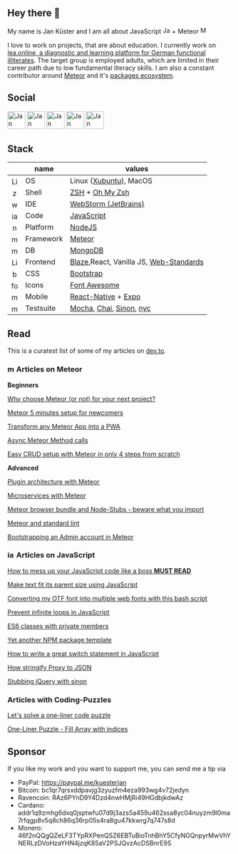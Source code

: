 ## Hey there 👋

My name is Jan Küster and I am all about JavaScript <img src='https://cdn.jsdelivr.net/npm/simple-icons@3.0.1/icons/javascript.svg' alt='JavaScript' height='16'> + Meteor [<img src='https://cdn.jsdelivr.net/npm/simple-icons@3.0.1/icons/meteor.svg' alt='Meteor' height='16'>](https://meteor.com)

I love to work on projects, that are about education. I currently work on [lea.online, a diagnostic and learning platform for German functional illiterates](https://github.com/leaonline). The target group is employed adults, which are limited in their career path due to low fundamental literacy skills.
I am also a constant contributor around [Meteor](https://github.com/meteor/meteor) and it's [packages ecosystem](https://github.com/Meteor-Community-Packages).

## Social

[<img src='https://cdn.jsdelivr.net/npm/simple-icons@3.0.1/icons/twitter.svg' alt='Jan Küster on Twitter' height='40'>](https://twitter.com/kuester_jan)
[<img src='https://cdn.jsdelivr.net/npm/simple-icons@3.0.1/icons/linkedin.svg' alt='Jan Küster on LinkedIn' height='40'>](https://www.linkedin.com/in/jan-kuester/)
[<img src='https://cdn.jsdelivr.net/npm/simple-icons@3.0.1/icons/dev-dot-to.svg' alt='Jan Küster on dev.to' height='40'>](https://dev.to/jankapunkt)
[<img src='https://cdn.jsdelivr.net/npm/simple-icons@3.0.1/icons/stackoverflow.svg' alt='Jan Küster on StackOverflow' height='40'>](https://stackoverflow.com/users/3098783)
[<img src='https://cdn.jsdelivr.net/npm/simple-icons@3.0.1/icons/meteor.svg' alt='Jan Küster on the Meteor forums' height='40'>](https://forums.meteor.com/u/jkuester)

## Stack

|      | name | values |
| :--: | ---- | ------ |
|<img src='https://cdn.jsdelivr.net/npm/simple-icons@3.0.1/icons/linux.svg' alt='Linux' height='16'>|OS|Linux ([Xubuntu](https://xubuntu.org/)), MacOS|
|<img src='https://cdn.jsdelivr.net/npm/simple-icons@3.0.1/icons/gnubash.svg' alt='zsh' height='16'>|Shell|[ZSH](https://github.com/zsh-users/zsh) + [Oh My Zsh](https://github.com/ohmyzsh/ohmyzsh)|
|<img src='https://cdn.jsdelivr.net/npm/simple-icons@3.0.1/icons/webstorm.svg' alt='webstorm' height='16'>|IDE|[WebStorm (JetBrains)](https://www.jetbrains.com/webstorm/)|
|<img src='https://cdn.jsdelivr.net/npm/simple-icons@3.0.1/icons/javascript.svg' alt='javascript' height='16'>|Code|[JavaScript](https://developer.mozilla.org/en-US/docs/Web/JavaScript)|
|<img src='https://cdn.jsdelivr.net/npm/simple-icons@3.0.1/icons/node-dot-js.svg' alt='nodejs' height='16'>|Platform|[NodeJS](https://nodejs.org/)|
|<img src='https://cdn.jsdelivr.net/npm/simple-icons@3.0.1/icons/meteor.svg' alt='meteor' height='16'>|Framework|[Meteor](https://www.meteor.com/)|
|<img src='https://cdn.jsdelivr.net/npm/simple-icons@3.0.1/icons/mongodb.svg' alt='mongodb' height='16'>|DB|[MongoDB](https://www.mongodb.com/)|
|<img src='https://cdn.jsdelivr.net/npm/simple-icons@3.0.1/icons/mdnwebdocs.svg' alt='Linux' height='16'>|Frontend|[Blaze](http://blazejs.org/),React, Vanilla JS, [Web-Standards]()|
|<img src='https://cdn.jsdelivr.net/npm/simple-icons@3.0.1/icons/bootstrap.svg' alt='bootstrap' height='16'>|CSS|[Bootstrap](https://getbootstrap.com/)|
|<img src='https://cdn.jsdelivr.net/npm/simple-icons@3.0.1/icons/fontawesome.svg' alt='fontaweseome' height='16'>|Icons|[Font Awesome](https://fontawesome.com/)|
|<img src='https://cdn.jsdelivr.net/npm/simple-icons@3.0.1/icons/android.svg' alt='mobile' height='16'>|Mobile|[React-Native](https://reactnative.dev/) + [Expo](https://expo.dev/)|
|<img src='https://cdn.jsdelivr.net/npm/simple-icons@3.0.1/icons/mocha.svg' alt='mocha' height='16'>|Testsuite|[Mocha](https://mochajs.org/), [Chai](https://www.chaijs.com/), [Sinon](https://sinonjs.org/), [nyc](https://istanbul.js.org/)|

## Read

This is a curatest list of some of my articles on [dev.to](https://dev.to/).

### <img src='https://cdn.jsdelivr.net/npm/simple-icons@3.0.1/icons/meteor.svg' alt='meteor' height='16'> Articles on Meteor

**Beginners**

[Why choose Meteor (or not) for your next project?](https://dev.to/jankapunkt/why-choose-meteor-or-not-for-your-next-project-1gnh)

[Meteor 5 minutes setup for newcomers](https://dev.to/jankapunkt/meteor-5-minutes-setup-for-newcomers-1aga)

[Transform any Meteor App into a PWA](https://dev.to/jankapunkt/transform-any-meteor-app-into-a-pwa-4k44)

[Async Meteor Method calls](https://dev.to/jankapunkt/async-meteor-method-calls-24f9)

[Easy CRUD setup with Meteor in only 4 steps from scratch](https://dev.to/jankapunkt/easy-crud-setup-with-meteor-in-only-4-steps-from-scratch-4m9n)

**Advanced**

[Plugin architecture with Meteor](https://dev.to/jankapunkt/plugin-architecture-with-meteor-4jl4)

[Microservices with Meteor](https://dev.to/jankapunkt/microservices-with-meteor-40la)

[Meteor browser bundle and Node-Stubs - beware what you import ](https://dev.to/jankapunkt/meteor-browser-bundle-and-node-stubs-beware-what-you-import-342f)

[Meteor and standard lint](https://dev.to/jankapunkt/meteor-and-standard-lint-gg7)

[Bootstrapping an Admin account in Meteor](https://dev.to/jankapunkt/bootstrapping-an-admin-account-in-meteor-408b)


### <img src='https://cdn.jsdelivr.net/npm/simple-icons@3.0.1/icons/javascript.svg' alt='javascript' height='16'> Articles on JavaScript

[How to mess up your JavaScript code like a boss **MUST READ**](https://dev.to/jankapunkt/how-to-mess-up-your-javascript-code-like-a-boss-pa9)

[Make text fit its parent size using JavaScript](https://dev.to/jankapunkt/make-text-fit-it-s-parent-size-using-javascript-m40)

[Converting my OTF font into multiple web fonts with this bash script](https://dev.to/jankapunkt/converting-my-otf-font-into-multiple-web-fonts-with-this-bash-script-m1l)

[Prevent infinite loops in JavaScript](https://dev.to/jankapunkt/prevent-infinite-loops-in-javascript-4n5o)

[ES6 classes with private members](https://dev.to/jankapunkt/es6-classes-with-private-members-144d)

[Yet another NPM package template](https://dev.to/jankapunkt/yet-another-npm-package-template-270k)

[How to write a great switch statement in JavaScript](https://dev.to/jankapunkt/how-to-write-a-great-switch-statement-in-javascript-265)

[How stringify Proxy to JSON](https://dev.to/jankapunkt/how-stringify-proxy-to-json-10oe)

[Stubbing jQuery with sinon](https://dev.to/jankapunkt/stubbin-jquery-with-sinon-adp)



### Articles with Coding-Puzzles

[Let's solve a one-liner code puzzle](https://dev.to/jankapunkt/let-s-solve-a-one-liner-code-puzzle-2351)

[One-Liner Puzzle - Fill Array with indices](https://dev.to/jankapunkt/one-liner-puzzle-fill-array-with-indices-fk)


## Sponsor

If you like my work and you want to support me, you can send me a tip via 

- PayPal: https://paypal.me/kuesterjan
- Bitcoin: bc1qr7qrsxddpavjg3zyuzfm4eza993wg4v72jedyn
- Ravencoin: RAz6PYnD9Y4Dzd4nwHMjRi49HGdbjkdwAz
- Cardano: addr1q9zmhg6dxq0jsptwfu07d9j3azs5a459u462ssa8yc04nuyzm9l0ma7rfqgp8v5q8ch86q36rp05s4ra8gu47kkwrg7q747s8d
- Monero: 46f2nQQgQZeLF3TYpRXPenQSZ6EBTuBioTnhBhY5CfyNGQnpyrMwVhYNERLzDVoHzaYHN4jzqK85aV2PSJQvzAcDSBnrE9S

